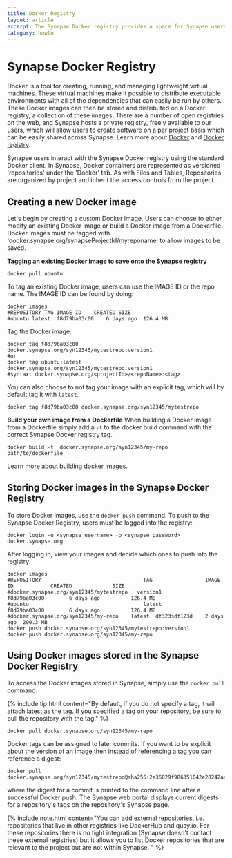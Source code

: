 ```yaml
---
title: Docker Registry
layout: article
excerpt: The Synapse Docker registry provides a space for Synapse users to store and distribute their Docker images per Synapse project.
category: howto
---
```


# Synapse Docker Registry

Docker is a tool for creating, running, and managing lightweight virtual machines. These virtual machines make it possible to distribute executable environments with all of the dependencies that can easily be run by others. These Docker images can then be stored and distributed on a Docker registry, a collection of these images. There are a number of open registries on the web, and Synapse hosts a private registry, freely available to our users, which will allow users to create software on a per project basis which can be easily shared across Synapse. Learn more about [Docker](https://www.docker.com/products/overview) and [Docker registry](https://www.docker.com/products/docker-registry).

Synapse users interact with the Synapse Docker registry using the standard Docker client. In Synapse, Docker containers are represented as versioned 'repositories' under the 'Docker' tab. As with Files and Tables, Repositories are organized by project and inherit the access controls from the project.

## Creating a new Docker image
Let's begin by creating a custom Docker image.  Users can choose to either modify an existing Docker image or build a Docker image from a Dockerfile.  Docker images must be tagged with 'docker.synapse.org/synapseProjectId/myreponame' to allow images to be saved. 

**Tagging an existing Docker image to save onto the Synapse registry**

```
docker pull ubuntu
```

To tag an existing Docker image, users can use the IMAGE ID or the repo name.  The IMAGE ID can be found by doing:

```
docker images
#REPOSITORY	TAG	IMAGE ID	CREATED	SIZE
#ubuntu	latest	f8d79ba03c00	6 days ago	126.4 MB
```

Tag the Docker image:

```
docker tag f8d79ba03c00 docker.synapse.org/syn12345/mytestrepo:version1 
#or
docker tag ubuntu:latest docker.synapse.org/syn12345/mytestrepo:version1 
#syntax: docker.synapse.org/<projectId>/<repoName>:<tag>
```

You can also choose to not tag your image with an explicit tag, which will by default tag it with `latest`.

```
docker tag f8d79ba03c00 docker.synapse.org/syn12345/mytestrepo
```

**Build your own image from a Dockerfile**
When building a Docker image from a Dockerfile simply add a `-t` to the docker build command with the correct Synapse Docker registry tag.

```
docker build -t  docker.synapse.org/syn12345/my-repo path/to/dockerfile
```

Learn more about building [docker images](https://docs.docker.com/engine/getstarted/step_four/).  

## Storing Docker images in the Synapse Docker Registry
To store Docker images, use the `docker push` command.  To push to the Synapse Docker Registry, users must be logged into the registry:

```
docker login -u <synapse username> -p <synapse password> docker.synapse.org
```

After logging in, view your images and decide which ones to push into the registry.

```
docker images
#REPOSITORY                                 TAG                 IMAGE ID            CREATED             SIZE
#docker.synapse.org/syn12345/mytestrepo   version1            f8d79ba03c00        6 days ago          126.4 MB
#ubuntu                                     latest              f8d79ba03c00        6 days ago          126.4 MB
#docker.synapse.org/syn12345/my-repo	latest	df323sdf123d	2 days ago	200.3 MB
docker push docker.synapse.org/syn12345/mytestrepo:version1
docker push docker.synapse.org/syn12345/my-repo
```

## Using Docker images stored in the Synapse Docker Registry
To access the Docker images stored in Synapse, simply use the `docker pull` command.

{% include tip.html content="By default, if you do not specify a tag, it will attach latest as the tag.  If you specified a tag on your repository, be sure to pull the repository with the tag." %}
```
docker pull docker.synapse.org/syn12345/my-repo
```

Docker tags can be assigned to later commits. If you want to be explicit about the version of an image then instead of referencing a tag you can reference a digest:

```
docker pull docker.synapse.org/syn12345/mytestrepo@sha256:2e36829f986351042e28242ae386913645a7b41b25844fb39b29af0bdf8dcb63
```

where the digest for a commit is printed to the command line after a successful Docker push. The Synapse web portal displays current digests for a repository's tags on the repository's Synapse page.

{% include note.html content="You can add external repositories, i.e. repositories that live in other registries like DockerHub and quay.io. For these repositories there is no tight integration (Synapse doesn't contact these external registries) but it allows you to list Docker repositories that are relevant to the project but are not within Synapse.
" %}